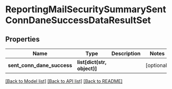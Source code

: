 # ReportingMailSecuritySummarySentConnDaneSuccessDataResultSet

## Properties
Name | Type | Description | Notes
------------ | ------------- | ------------- | -------------
**sent_conn_dane_success** | **list[dict(str, object)]** |  | [optional] 

[[Back to Model list]](../README.md#documentation-for-models) [[Back to API list]](../README.md#documentation-for-api-endpoints) [[Back to README]](../README.md)

